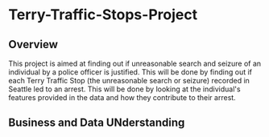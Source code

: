 # Terry-Traffic-Stops-Project
## Overview
This project is aimed at finding out if unreasonable search and seizure of an individual by a police officer is justified. This will be done by finding out if each Terry Traffic Stop (the unreasonable search or seizure) recorded in Seattle led to an arrest. This will be done by looking at the individual's features provided in the data and how they contribute to their arrest.

## Business and Data UNderstanding
